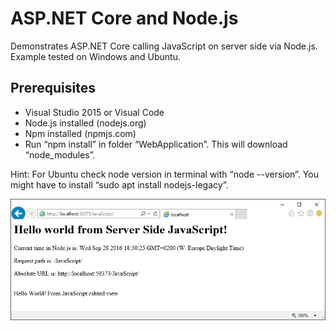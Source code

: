 # ASP.NET Core and Node.js

Demonstrates ASP.NET Core calling JavaScript on server side via Node.js. Example tested on Windows and Ubuntu.

## Prerequisites
* Visual Studio 2015 or Visual Code
* Node.js installed (nodejs.org)
* Npm installed (npmjs.com)
* Run “npm install” in folder “WebApplication”. This will download “node_modules”.

Hint: For Ubuntu check node version in terminal with “node --version”. You might have to install “sudo apt install nodejs-legacy”.

![alt tag](Doc/Screenshot.png)

           
